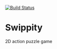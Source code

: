 [![Build Status](http://mikael.hernvall.com/jenkins/buildStatus/icon?job=swippity)](http://mikael.hernvall.com/jenkins/job/swippity/)
# Swippity
2D action puzzle game
